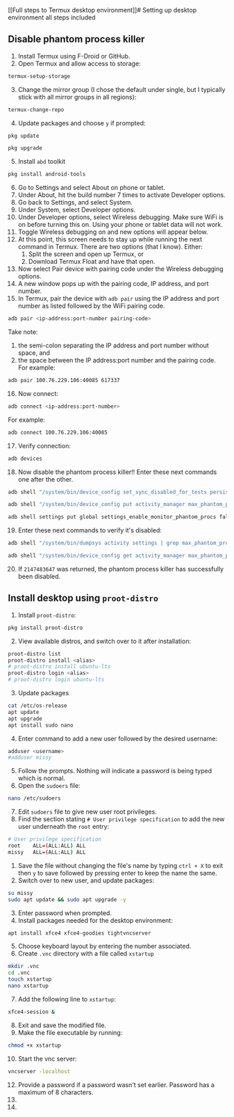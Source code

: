 [[Full steps to Termux desktop environment]]# Setting up desktop environment all steps included
## Disable phantom process killer
1. Install Termux using F-Droid or GitHub.
2. Open Termux and allow access to storage:
```bash
termux-setup-storage
```
3. Change the mirror group (I chose the default under single, but I typically stick with all mirror groups in all regions):
```bash
termux-change-repo
```
4. Update packages and choose `y` if prompted:
```bash
pkg update
```
```bash
pkg upgrade
```
5.  Install `abd` toolkit
```bash
pkg install android-tools
```
6. Go to Settings and select About on phone or tablet. 
7. Under About, hit the build number 7 times to activate Developer options. 
8. Go back to Settings, and select System. 
9. Under System, select Developer options. 
10. Under Developer options, select Wireless debugging. Make sure WiFi is on before turning this on. Using your phone or tablet data will not work. 
11. Toggle Wireless debugging on and new options will appear below. 
12. At this point, this screen needs to stay up while running the next command in Termux. There are two options (that I know). Either:
	1. Split the screen and open up Termux, or
	2. Download Termux Float and have that open. 
13. Now select Pair device with pairing code under the Wireless debugging options.
14. A new window pops up with the pairing code, IP address, and port number. 
15. In Termux, pair the device with `adb pair` using the IP address and port number as listed followed by the WiFi pairing code.
```bash
adb pair <ip-address:port-number pairing-code>
```
Take note:
1. the semi-colon separating the IP address and port number without space, and
2. the space between the IP address:port number and the pairing code. For example:
```bash
adb pair 100.76.229.106:40085 617337
```
16. Now connect: 
```bash
adb connect <ip-address:port-number>
```
For example:
```bash
adb connect 100.76.229.106:40085
```
17. Verify connection:
```bash
adb devices 
```
18. Now disable the phantom process killer!! Enter these next commands one after the other. 
```bash
adb shell "/system/bin/device_config set_sync_disabled_for_tests persistent"
```
```bash
adb shell "/system/bin/device_config put activity_manager max_phantom_processes 2147483647"
```
```bash
adb shell settings put global settings_enable_monitor_phantom_procs false
```
19. Enter these next commands to verify it's disabled:
```bash
adb shell "/system/bin/dumpsys activity settings | grep max_phantom_processes"
```
```bash
adb shell "/system/bin/device_config get activity_manager max_phantom_processes"
```
20. If `2147483647` was returned, the phantom process killer has successfully been disabled. 
## Install desktop using `proot-distro`
1. Install  `proot-distro`:
```bash
pkg install proot-distro
```
2. View available distros, and switch over to it after installation:
```bash
proot-distro list
proot-distro install <alias>
# proot-distro install ubuntu-lts
proot-distro login <alias>
# proot-distro login ubuntu-lts
```
3. Update packages
```bash
cat /etc/os-release
apt update
apt upgrade
apt install sudo nano
```
4. Enter command to add a new user followed by the desired username:
```bash
adduser <username>
#adduser missy
```
5. Follow the prompts. Nothing will indicate a password is being typed which is normal.
6. Open the `sudoers` file:
```bash
nano /etc/sudoers
```
7. Edit `sudoers` file to give new user root privileges. 
8. Find the section stating `# User privilege specification` to add the new user underneath the `root` entry:
```bash
# User privilege specification
root    ALL=(ALL:ALL) ALL
missy   ALL=(ALL:ALL) ALL
```
1. Save the file without changing the file's name by typing `ctrl + X` to exit then `y` to save followed by pressing enter to keep the name the same.
2. Switch over to new user, and update packages:
```bash
su missy
sudo apt update && sudo apt upgrade -y
```
3. Enter password when prompted. 
4. Install packages needed for the desktop environment:
```bash
apt install xfce4 xfce4-goodies tightvncserver
```
5. Choose keyboard layout by entering the number associated. 
6. Create `.vnc` directory with a file called `xstartup` 
```bash
mkdir .vnc
cd .vnc
touch xstartup
nano xstartup
```
7. Add the following line to `xstartup`:
```bash
xfce4-session &
```
8. Exit and save the modified file.
9. Make the file executable by running:
```bash
chmod +x xstartup
```
10. Start the vnc server:
```bash
vncserver -localhost
```
12. Provide a password if a password wasn't set earlier. Password has a maximum of 8 characters.
13. 
14. 